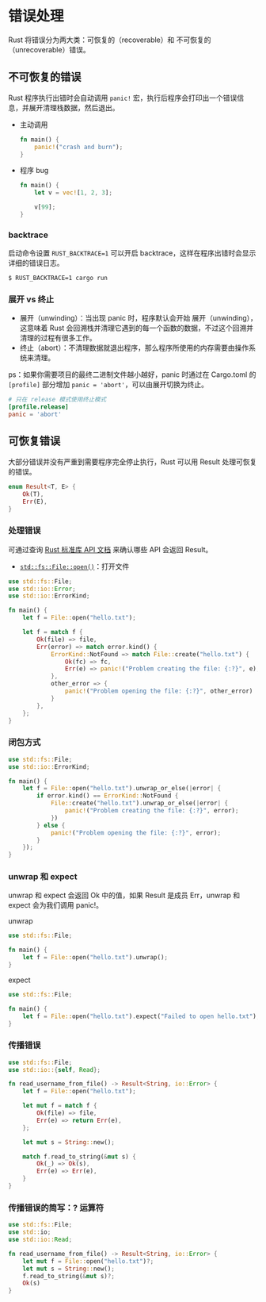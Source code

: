 # 错误处理

Rust 将错误分为两大类：可恢复的（recoverable）和 不可恢复的（unrecoverable）错误。

## 不可恢复的错误

Rust 程序执行出错时会自动调用 `panic!` 宏，执行后程序会打印出一个错误信息，并展开清理栈数据，然后退出。

- 主动调用

    ```rust
    fn main() {
        panic!("crash and burn");
    }
    ```

- 程序 bug

    ```rust
    fn main() {
        let v = vec![1, 2, 3];

        v[99];
    }
    ```

### backtrace

启动命令设置 `RUST_BACKTRACE=1` 可以开启 backtrace，这样在程序出错时会显示详细的错误日志。

```shell
$ RUST_BACKTRACE=1 cargo run
```

### 展开 vs 终止

- 展开（unwinding）：当出现 panic 时，程序默认会开始 展开（unwinding），这意味着 Rust 会回溯栈并清理它遇到的每一个函数的数据，不过这个回溯并清理的过程有很多工作。
- 终止（abort）：不清理数据就退出程序，那么程序所使用的内存需要由操作系统来清理。

ps：如果你需要项目的最终二进制文件越小越好，panic 时通过在 Cargo.toml 的 `[profile]` 部分增加 `panic = 'abort'`，可以由展开切换为终止。

```toml
# 只在 release 模式使用终止模式
[profile.release]
panic = 'abort'
```

## 可恢复错误

大部分错误并没有严重到需要程序完全停止执行，Rust 可以用 Result 处理可恢复的错误。

```rust
enum Result<T, E> {
    Ok(T),
    Err(E),
}
```

### 处理错误

可通过查询 [Rust 标准库 API 文档](https://doc.rust-lang.org/std/index.html) 来确认哪些 API 会返回 Result。

- [`std::fs::File::open()`](https://doc.rust-lang.org/std/fs/struct.File.html#method.open)：打开文件

```rust
use std::fs::File;
use std::io::Error;
use std::io::ErrorKind;

fn main() {
    let f = File::open("hello.txt");

    let f = match f {
        Ok(file) => file,
        Err(error) => match error.kind() {
            ErrorKind::NotFound => match File::create("hello.txt") {
                Ok(fc) => fc,
                Err(e) => panic!("Problem creating the file: {:?}", e),
            },
            other_error => {
                panic!("Problem opening the file: {:?}", other_error)
            }
        },
    };
}
```

### 闭包方式

```rust
use std::fs::File;
use std::io::ErrorKind;

fn main() {
    let f = File::open("hello.txt").unwrap_or_else(|error| {
        if error.kind() == ErrorKind::NotFound {
            File::create("hello.txt").unwrap_or_else(|error| {
                panic!("Problem creating the file: {:?}", error);
            })
        } else {
            panic!("Problem opening the file: {:?}", error);
        }
    });
}
```

### unwrap 和 expect

unwrap 和 expect 会返回 Ok 中的值，如果 Result 是成员 Err，unwrap 和 expect 会为我们调用 panic!。

unwrap

```rust
use std::fs::File;

fn main() {
    let f = File::open("hello.txt").unwrap();
}
```

expect

```rust
use std::fs::File;

fn main() {
    let f = File::open("hello.txt").expect("Failed to open hello.txt");
}
```

### 传播错误

```rust
use std::fs::File;
use std::io::{self, Read};

fn read_username_from_file() -> Result<String, io::Error> {
    let f = File::open("hello.txt");

    let mut f = match f {
        Ok(file) => file,
        Err(e) => return Err(e),
    };

    let mut s = String::new();

    match f.read_to_string(&mut s) {
        Ok(_) => Ok(s),
        Err(e) => Err(e),
    }
}
```

### 传播错误的简写：? 运算符

```rust
use std::fs::File;
use std::io;
use std::io::Read;

fn read_username_from_file() -> Result<String, io::Error> {
    let mut f = File::open("hello.txt")?;
    let mut s = String::new();
    f.read_to_string(&mut s)?;
    Ok(s)
}
```
